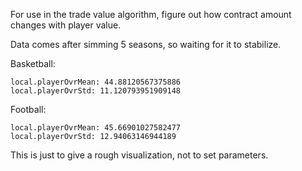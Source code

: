 For use in the trade value algorithm, figure out how contract amount changes with player value.

Data comes after simming 5 seasons, so waiting for it to stabilize.

Basketball:

    local.playerOvrMean: 44.88120567375886
    local.playerOvrStd: 11.120793951909148

Football:

    local.playerOvrMean: 45.66901027582477
    local.playerOvrStd: 12.94063146944189

This is just to give a rough visualization, not to set parameters.
